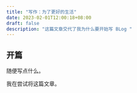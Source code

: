 ```yaml
---
title: "写作：为了更好的生活"
date: 2023-02-01T12:00:18+08:00
draft: false
description: "这篇文章交代了我为什么要开始写 BLog "
---
```


## 开篇

随便写点什么。

我在尝试将这篇文章。
